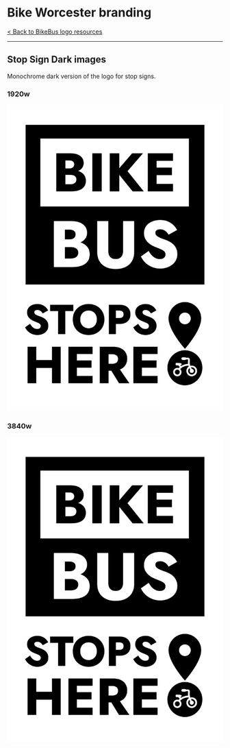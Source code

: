 # Bike Worcester branding

[< Back to BikeBus logo resources](./bikebus-logo.md)

---

## Stop Sign Dark images
Monochrome dark version of the logo for stop signs.

### 1920w

![1920w](../assets/bikebus-logo/bikebus-logo-stop-sign-dark-1920.png)

### 3840w

![3840w](../assets/bikebus-logo/bikebus-logo-stop-sign-dark-3840.png)

